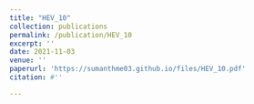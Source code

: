 ```yaml
---
title: "HEV_10"
collection: publications
permalink: /publication/HEV_10
excerpt: ''
date: 2021-11-03
venue: ''
paperurl: 'https://sumanthme03.github.io/files/HEV_10.pdf'
citation: #''

---
```


[Download paper here]: (https://sumanthme03.github.io/files/HEV_10.pdf)






